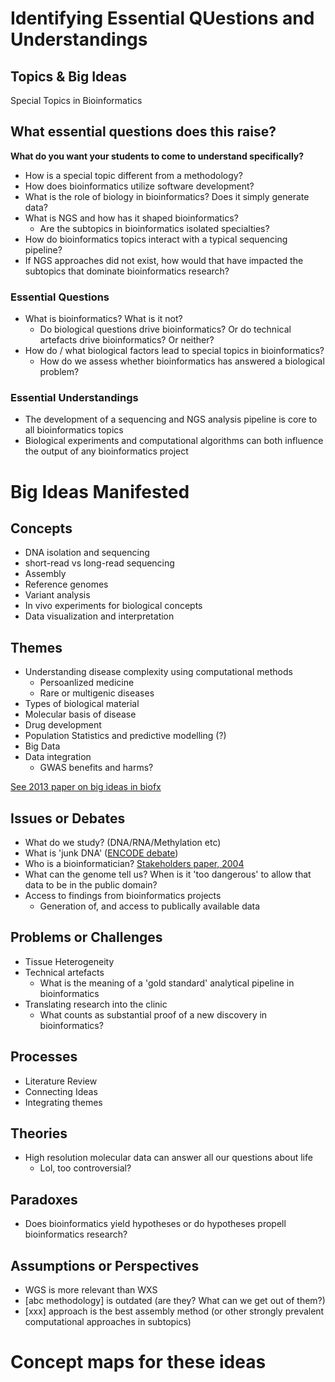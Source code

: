 # Identifying Essential QUestions and Understandings  
## Topics & Big Ideas  
Special Topics in Bioinformatics  
## What essential questions does this raise?   
**What do you want your students to come to understand specifically?** 
- How is a special topic different from a methodology?  
- How does bioinformatics utilize software development?  
- What is the role of biology in bioinformatics? Does it simply generate data?  
- What is NGS and how has it shaped bioinformatics?  
	- Are the subtopics in bioinformatics isolated specialties?  
- How do bioinformatics topics interact with a typical sequencing pipeline?  
- If NGS approaches did not exist, how would that have impacted the subtopics that dominate bioinformatics research?  

### Essential Questions  
- What is bioinformatics? What is it not?  
	- Do biological questions drive bioinformatics? Or do technical artefacts drive bioinformatics? Or neither?  
- How do / what biological factors lead to special topics in bioinformatics?  
	- How do we assess whether bioinformatics has answered a biological problem?  

### Essential Understandings  
- The development of a sequencing and NGS analysis pipeline is core to all bioinformatics topics   
- Biological experiments and computational algorithms can both influence the output of any bioinformatics project  

# Big Ideas Manifested   
## Concepts  
- DNA isolation and sequencing  
- short-read vs long-read sequencing   
- Assembly    
- Reference genomes  
- Variant analysis  
- In vivo experiments for biological concepts  
- Data visualization and interpretation  
## Themes  
- Understanding disease complexity using computational methods  
	- Persoanlized medicine  
	- Rare or multigenic diseases   
- Types of biological material  
- Molecular basis of disease  
- Drug development  
- Population Statistics and predictive modelling (?)  
- Big Data  
- Data integration  
	- GWAS benefits and harms?  

[See 2013 paper on big ideas in biofx](https://www.ncbi.nlm.nih.gov/pmc/articles/PMC3615659/)  

## Issues or Debates  
- What do we study? (DNA/RNA/Methylation etc)  
- What is 'junk DNA' ([ENCODE debate](https://www.nature.com/articles/509137e))  
- Who is a bioinformatician? [Stakeholders paper, 2004](https://www.ncbi.nlm.nih.gov/pmc/articles/PMC2047326/)  
- What can the genome tell us? When is it 'too dangerous' to allow that data to be in the public domain?  
- Access to findings from bioinformatics projects  
	- Generation of, and access to publically available data  

## Problems or Challenges  
- Tissue Heterogeneity  
- Technical artefacts  
	- What is the meaning of a 'gold standard' analytical pipeline in bioinformatics  
- Translating research into the clinic  
	- What counts as substantial proof of a new discovery in bioinformatics?  

## Processes  
- Literature Review  
- Connecting Ideas  
- Integrating themes  

## Theories  
- High resolution molecular data can answer all our questions about life  
	- Lol, too controversial?  

## Paradoxes  
- Does bioinformatics yield hypotheses or do hypotheses propell bioinformatics research?  

## Assumptions or Perspectives  
- WGS is more relevant than WXS  
- [abc methodology] is outdated (are they? What can we get out of them?)   
- [xxx] approach is the best assembly method (or other strongly prevalent computational approaches in subtopics)  

# Concept maps for these ideas  

